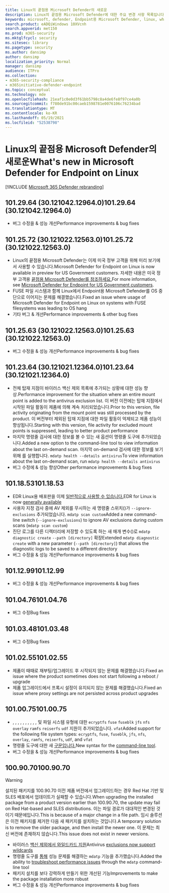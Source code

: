 ```yaml
---
title: Linux의 끝점용 Microsoft Defender의 새로운
description: Linux의 끝점용 Microsoft Defender에 대한 주요 변경 사항 목록입니다.
keywords: microsoft, defender, Endpoint용 Microsoft Defender, linux, whatsnew, release
search.product: eADQiWindows 10XVcnh
search.appverid: met150
ms.prod: m365-security
ms.mktglfcycl: security
ms.sitesec: library
ms.pagetype: security
ms.author: dansimp
author: dansimp
localization_priority: Normal
manager: dansimp
audience: ITPro
ms.collection:
- m365-security-compliance
- m365initiative-defender-endpoint
ms.topic: conceptual
ms.technology: mde
ms.openlocfilehash: 21eaf1c0e0d3f61bb5798c8a4de6fe8f97ce4a0b
ms.sourcegitcommit: f780de91bc00caeb1598781e0076106c76234bad
ms.translationtype: MT
ms.contentlocale: ko-KR
ms.lasthandoff: 05/19/2021
ms.locfileid: "52538798"
---
```

# <a name="whats-new-in-microsoft-defender-for-endpoint-on-linux"></a><span data-ttu-id="92c8b-104">Linux의 끝점용 Microsoft Defender의 새로운</span><span class="sxs-lookup"><span data-stu-id="92c8b-104">What's new in Microsoft Defender for Endpoint on Linux</span></span>

[!INCLUDE [Microsoft 365 Defender rebranding](../../includes/microsoft-defender.md)]

## <a name="1012964-30121042129640"></a><span data-ttu-id="92c8b-105">101.29.64 (30.121042.12964.0)</span><span class="sxs-lookup"><span data-stu-id="92c8b-105">101.29.64 (30.121042.12964.0)</span></span>

- <span data-ttu-id="92c8b-106">버그 수정을 & 성능 개선</span><span class="sxs-lookup"><span data-stu-id="92c8b-106">Performance improvements & bug fixes</span></span>

## <a name="1012572-30121022125630"></a><span data-ttu-id="92c8b-107">101.25.72 (30.121022.12563.0)</span><span class="sxs-lookup"><span data-stu-id="92c8b-107">101.25.72 (30.121022.12563.0)</span></span>

- <span data-ttu-id="92c8b-108">Linux의 끝점용 Microsoft Defender는 이제 미국 정부 고객을 위해 미리 보기에서 사용할 수 있습니다.</span><span class="sxs-lookup"><span data-stu-id="92c8b-108">Microsoft Defender for Endpoint on Linux is now available in preview for US Government customers.</span></span> <span data-ttu-id="92c8b-109">자세한 내용은 미국 정부 고객용 [끝점용 Microsoft Defender를 참조하세요.](gov.md)</span><span class="sxs-lookup"><span data-stu-id="92c8b-109">For more information, see [Microsoft Defender for Endpoint for US Government customers](gov.md).</span></span>
- <span data-ttu-id="92c8b-110">FUSE 파일 시스템과 함께 Linux에서 Endpoint용 Microsoft Defender를 OS 중단으로 이어지는 문제를 해결했습니다.</span><span class="sxs-lookup"><span data-stu-id="92c8b-110">Fixed an issue where usage of Microsoft Defender for Endpoint on Linux on systems with FUSE filesystems was leading to OS hang</span></span>
- <span data-ttu-id="92c8b-111">기타 버그 & 개선</span><span class="sxs-lookup"><span data-stu-id="92c8b-111">Performance improvements & other bug fixes</span></span>

## <a name="1012563-30121022125630"></a><span data-ttu-id="92c8b-112">101.25.63 (30.121022.12563.0)</span><span class="sxs-lookup"><span data-stu-id="92c8b-112">101.25.63 (30.121022.12563.0)</span></span>

- <span data-ttu-id="92c8b-113">버그 수정을 & 성능 개선</span><span class="sxs-lookup"><span data-stu-id="92c8b-113">Performance improvements & bug fixes</span></span>

## <a name="1012364-30121021123640"></a><span data-ttu-id="92c8b-114">101.23.64 (30.121021.12364.0)</span><span class="sxs-lookup"><span data-stu-id="92c8b-114">101.23.64 (30.121021.12364.0)</span></span>

- <span data-ttu-id="92c8b-115">전체 탑재 지점이 바이러스 백신 제외 목록에 추가되는 상황에 대한 성능 향상.</span><span class="sxs-lookup"><span data-stu-id="92c8b-115">Performance improvement for the situation where an entire mount point is added to the antivirus exclusion list.</span></span> <span data-ttu-id="92c8b-116">이 버전 이전에는 탑재 지점에서 시작된 파일 활동이 제품에 의해 계속 처리되었습니다.</span><span class="sxs-lookup"><span data-stu-id="92c8b-116">Prior to this version, file activity originating from the mount point was still processed by the product.</span></span> <span data-ttu-id="92c8b-117">이 버전부터 제외된 탑재 지점에 대한 파일 활동이 억제되고 제품 성능이 향상됩니다.</span><span class="sxs-lookup"><span data-stu-id="92c8b-117">Starting with this version, file activity for excluded mount points is suppressed, leading to better product performance</span></span>
- <span data-ttu-id="92c8b-118">마지막 명령줄 검사에 대한 정보를 볼 수 있는 새 옵션이 명령줄 도구에 추가되었습니다.</span><span class="sxs-lookup"><span data-stu-id="92c8b-118">Added a new option to the command-line tool to view information about the last on-demand scan.</span></span> <span data-ttu-id="92c8b-119">마지막 on-demand 검사에 대한 정보를 보기 위해 를 실행합니다. `mdatp health --details antivirus`</span><span class="sxs-lookup"><span data-stu-id="92c8b-119">To view information about the last on-demand scan, run `mdatp health --details antivirus`</span></span>
- <span data-ttu-id="92c8b-120">버그 수정에 & 성능 향상</span><span class="sxs-lookup"><span data-stu-id="92c8b-120">Other performance improvements & bug fixes</span></span>

## <a name="1011853"></a><span data-ttu-id="92c8b-121">101.18.53</span><span class="sxs-lookup"><span data-stu-id="92c8b-121">101.18.53</span></span>

- <span data-ttu-id="92c8b-122">EDR Linux용 배포판을 이제 [일반적으로 사용할 수 있습니다.](https://techcommunity.microsoft.com/t5/microsoft-defender-for-endpoint/edr-for-linux-is-now-is-generally-available/ba-p/2048539)</span><span class="sxs-lookup"><span data-stu-id="92c8b-122">EDR for Linux is now [generally available](https://techcommunity.microsoft.com/t5/microsoft-defender-for-endpoint/edr-for-linux-is-now-is-generally-available/ba-p/2048539)</span></span>
- <span data-ttu-id="92c8b-123">사용자 지정 검사 중에 AV 제외를 무시하는 새 명령줄 스위치()가 `--ignore-exclusions` 추가되었습니다. `mdatp scan custom`</span><span class="sxs-lookup"><span data-stu-id="92c8b-123">Added a new command-line switch (`--ignore-exclusions`) to ignore AV exclusions during custom scans (`mdatp scan custom`)</span></span>
- <span data-ttu-id="92c8b-124">진단 로그를 다른 디렉터리에 저장할 수 있도록 하는 새 매개 변수()로 `mdatp diagnostic create` `--path [directory]` 확장</span><span class="sxs-lookup"><span data-stu-id="92c8b-124">Extended `mdatp diagnostic create` with a new parameter (`--path [directory]`) that allows the diagnostic logs to be saved to a different directory</span></span>
- <span data-ttu-id="92c8b-125">버그 수정을 & 성능 개선</span><span class="sxs-lookup"><span data-stu-id="92c8b-125">Performance improvements & bug fixes</span></span>

## <a name="1011299"></a><span data-ttu-id="92c8b-126">101.12.99</span><span class="sxs-lookup"><span data-stu-id="92c8b-126">101.12.99</span></span>

- <span data-ttu-id="92c8b-127">버그 수정을 & 성능 개선</span><span class="sxs-lookup"><span data-stu-id="92c8b-127">Performance improvements & bug fixes</span></span>

## <a name="1010476"></a><span data-ttu-id="92c8b-128">101.04.76</span><span class="sxs-lookup"><span data-stu-id="92c8b-128">101.04.76</span></span>

- <span data-ttu-id="92c8b-129">버그 수정</span><span class="sxs-lookup"><span data-stu-id="92c8b-129">Bug fixes</span></span>

## <a name="1010348"></a><span data-ttu-id="92c8b-130">101.03.48</span><span class="sxs-lookup"><span data-stu-id="92c8b-130">101.03.48</span></span>

- <span data-ttu-id="92c8b-131">버그 수정</span><span class="sxs-lookup"><span data-stu-id="92c8b-131">Bug fixes</span></span>

## <a name="1010255"></a><span data-ttu-id="92c8b-132">101.02.55</span><span class="sxs-lookup"><span data-stu-id="92c8b-132">101.02.55</span></span>

- <span data-ttu-id="92c8b-133">제품이 때때로 재부팅/업그레이드 후 시작되지 않는 문제를 해결했습니다.</span><span class="sxs-lookup"><span data-stu-id="92c8b-133">Fixed an issue where the product sometimes does not start following a reboot / upgrade</span></span>
- <span data-ttu-id="92c8b-134">제품 업그레이드에서 프록시 설정이 유지되지 않는 문제를 해결했습니다.</span><span class="sxs-lookup"><span data-stu-id="92c8b-134">Fixed an issue where proxy settings are not persisted across product upgrades</span></span>

## <a name="1010075"></a><span data-ttu-id="92c8b-135">101.00.75</span><span class="sxs-lookup"><span data-stu-id="92c8b-135">101.00.75</span></span>

- <span data-ttu-id="92c8b-136">, , , , , , , , , , 및 파일 시스템 유형에 대한 `ecryptfs` `fuse` `fuseblk` `jfs` `nfs` `overlay` `ramfs` `reiserfs` `udf` 지원이 추가되었습니다. `vfat`</span><span class="sxs-lookup"><span data-stu-id="92c8b-136">Added support for the following file system types: `ecryptfs`, `fuse`, `fuseblk`, `jfs`, `nfs`, `overlay`, `ramfs`, `reiserfs`, `udf`, and `vfat`</span></span>
- <span data-ttu-id="92c8b-137">명령줄 도구에 대한 새 [구문입니다.](linux-resources.md#configure-from-the-command-line)</span><span class="sxs-lookup"><span data-stu-id="92c8b-137">New syntax for the [command-line tool](linux-resources.md#configure-from-the-command-line).</span></span>
- <span data-ttu-id="92c8b-138">버그 수정을 & 성능 개선</span><span class="sxs-lookup"><span data-stu-id="92c8b-138">Performance improvements & bug fixes</span></span>

## <a name="1009070"></a><span data-ttu-id="92c8b-139">100.90.70</span><span class="sxs-lookup"><span data-stu-id="92c8b-139">100.90.70</span></span>

> [!WARNING]
> <span data-ttu-id="92c8b-140">설치된 패키지를 100.90.70 이전 제품 버전에서 업그레이드하는 경우 Red Hat 기반 및 SLES 배포에서 업데이트가 실패할 수 있습니다.</span><span class="sxs-lookup"><span data-stu-id="92c8b-140">When upgrading the installed package from a product version earlier than 100.90.70, the update may fail on Red Hat-based and SLES distributions.</span></span> <span data-ttu-id="92c8b-141">이는 파일 경로가 대대적인 변경된 것이기 때문에입니다.</span><span class="sxs-lookup"><span data-stu-id="92c8b-141">This is because of a major change in a file path.</span></span> <span data-ttu-id="92c8b-142">임시 솔루션은 이전 패키지를 제거한 다음 새 패키지를 설치하는 것입니다.</span><span class="sxs-lookup"><span data-stu-id="92c8b-142">A temporary solution is to remove the older package, and then install the newer one.</span></span> <span data-ttu-id="92c8b-143">이 문제는 최신 버전에 존재하지 않습니다.</span><span class="sxs-lookup"><span data-stu-id="92c8b-143">This issue does not exist in newer versions.</span></span>

- <span data-ttu-id="92c8b-144">바이러스 [백신 제외에서 와일드카드 지원](linux-exclusions.md#supported-exclusion-types)</span><span class="sxs-lookup"><span data-stu-id="92c8b-144">Antivirus [exclusions now support wildcards](linux-exclusions.md#supported-exclusion-types)</span></span>
- <span data-ttu-id="92c8b-145">명령줄 도구를 [통해](linux-support-perf.md) 성능 문제를 해결하는 `mdatp` 기능을 추가했습니다.</span><span class="sxs-lookup"><span data-stu-id="92c8b-145">Added the ability to [troubleshoot performance issues](linux-support-perf.md) through the `mdatp` command-line tool</span></span>
- <span data-ttu-id="92c8b-146">패키지 설치를 보다 강력하게 만들기 위한 개선된 기능</span><span class="sxs-lookup"><span data-stu-id="92c8b-146">Improvements to make the package installation more robust</span></span>
- <span data-ttu-id="92c8b-147">버그 수정을 & 성능 개선</span><span class="sxs-lookup"><span data-stu-id="92c8b-147">Performance improvements & bug fixes</span></span>
